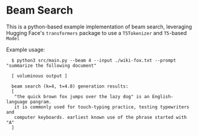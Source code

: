 # Beam Search

This is a python-based example implementation of beam search, leveraging Hugging Face's `transformers` package to use a `T5Tokenizer` and `T5`-based `Model`

Example usage:

```
  $ python3 src/main.py --beam 4 --input ./wiki-fox.txt --prompt "summarize the following document"

  [ voluminous output ]

  beam search (k=4, t=4.0) generation results:
  [
   "the quick brown fox jumps over the lazy dog" is an English-language pangram. 
   it is commonly used for touch-typing practice, testing typewriters and 
   computer keyboards. earliest known use of the phrase started with "A"
  ]
```
